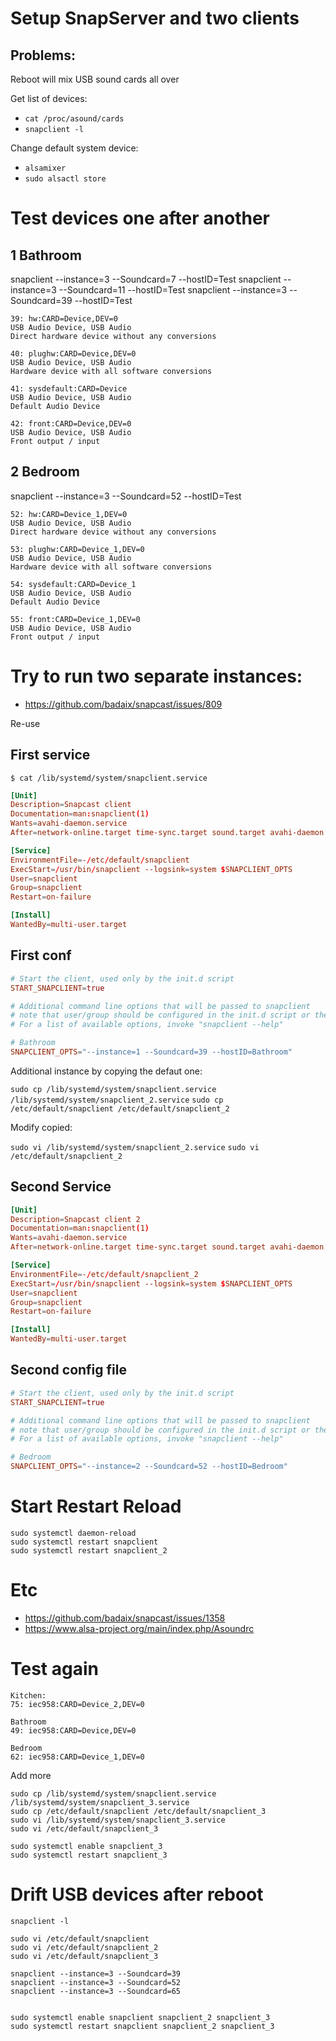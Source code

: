 # Setup SnapServer and two clients

## Problems:

Reboot will mix USB sound cards all over

Get list of devices:

- `cat /proc/asound/cards`
- `snapclient -l`

Change default system device:

- `alsamixer`
- `sudo alsactl store`

# Test devices one after another

## 1 Bathroom

snapclient --instance=3 --Soundcard=7 --hostID=Test
snapclient --instance=3 --Soundcard=11 --hostID=Test
snapclient --instance=3 --Soundcard=39 --hostID=Test

```
39: hw:CARD=Device,DEV=0
USB Audio Device, USB Audio
Direct hardware device without any conversions

40: plughw:CARD=Device,DEV=0
USB Audio Device, USB Audio
Hardware device with all software conversions

41: sysdefault:CARD=Device
USB Audio Device, USB Audio
Default Audio Device

42: front:CARD=Device,DEV=0
USB Audio Device, USB Audio
Front output / input
```

## 2 Bedroom
snapclient --instance=3 --Soundcard=52 --hostID=Test

```
52: hw:CARD=Device_1,DEV=0
USB Audio Device, USB Audio
Direct hardware device without any conversions

53: plughw:CARD=Device_1,DEV=0
USB Audio Device, USB Audio
Hardware device with all software conversions

54: sysdefault:CARD=Device_1
USB Audio Device, USB Audio
Default Audio Device

55: front:CARD=Device_1,DEV=0
USB Audio Device, USB Audio
Front output / input
```


# Try to run two separate instances:

- https://github.com/badaix/snapcast/issues/809

Re-use

## First service

`$ cat /lib/systemd/system/snapclient.service`

```conf
[Unit]
Description=Snapcast client
Documentation=man:snapclient(1)
Wants=avahi-daemon.service
After=network-online.target time-sync.target sound.target avahi-daemon.service

[Service]
EnvironmentFile=-/etc/default/snapclient
ExecStart=/usr/bin/snapclient --logsink=system $SNAPCLIENT_OPTS
User=snapclient
Group=snapclient
Restart=on-failure

[Install]
WantedBy=multi-user.target
```

## First conf

```conf
# Start the client, used only by the init.d script
START_SNAPCLIENT=true

# Additional command line options that will be passed to snapclient
# note that user/group should be configured in the init.d script or the systemd unit file
# For a list of available options, invoke "snapclient --help"

# Bathroom
SNAPCLIENT_OPTS="--instance=1 --Soundcard=39 --hostID=Bathroom"
```


Additional instance by copying the defaut one:

`sudo cp /lib/systemd/system/snapclient.service /lib/systemd/system/snapclient_2.service`
`sudo cp /etc/default/snapclient /etc/default/snapclient_2`


Modify copied:

`sudo vi /lib/systemd/system/snapclient_2.service`
`sudo vi /etc/default/snapclient_2`

## Second Service

```conf
[Unit]
Description=Snapcast client 2
Documentation=man:snapclient(1)
Wants=avahi-daemon.service
After=network-online.target time-sync.target sound.target avahi-daemon.service

[Service]
EnvironmentFile=-/etc/default/snapclient_2
ExecStart=/usr/bin/snapclient --logsink=system $SNAPCLIENT_OPTS
User=snapclient
Group=snapclient
Restart=on-failure

[Install]
WantedBy=multi-user.target
```

## Second config file

```conf
# Start the client, used only by the init.d script
START_SNAPCLIENT=true

# Additional command line options that will be passed to snapclient
# note that user/group should be configured in the init.d script or the systemd unit file
# For a list of available options, invoke "snapclient --help"

# Bedroom
SNAPCLIENT_OPTS="--instance=2 --Soundcard=52 --hostID=Bedroom"
```

# Start Restart Reload

```shell
sudo systemctl daemon-reload
sudo systemctl restart snapclient
sudo systemctl restart snapclient_2
```

# Etc

- https://github.com/badaix/snapcast/issues/1358
- https://www.alsa-project.org/main/index.php/Asoundrc


# Test again
```
Kitchen:
75: iec958:CARD=Device_2,DEV=0

Bathroom
49: iec958:CARD=Device,DEV=0

Bedroom
62: iec958:CARD=Device_1,DEV=0

```

Add more

```shell
sudo cp /lib/systemd/system/snapclient.service /lib/systemd/system/snapclient_3.service
sudo cp /etc/default/snapclient /etc/default/snapclient_3
sudo vi /lib/systemd/system/snapclient_3.service
sudo vi /etc/default/snapclient_3

sudo systemctl enable snapclient_3
sudo systemctl restart snapclient_3
```


# Drift USB devices after reboot

```shell
snapclient -l

sudo vi /etc/default/snapclient
sudo vi /etc/default/snapclient_2
sudo vi /etc/default/snapclient_3

snapclient --instance=3 --Soundcard=39
snapclient --instance=3 --Soundcard=52
snapclient --instance=3 --Soundcard=65


sudo systemctl enable snapclient snapclient_2 snapclient_3
sudo systemctl restart snapclient snapclient_2 snapclient_3
```